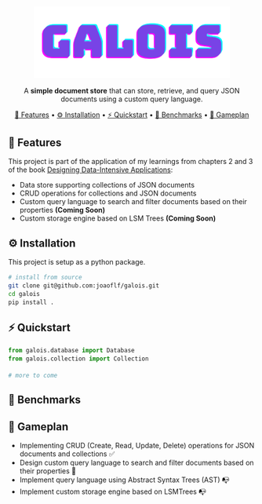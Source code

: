 <div align="center">
    <img alt="Galois Logo" src="./assets/galois.png" alt="Logo" width="400">
    
A **simple document store** that can store, retrieve, and query JSON documents using a custom query language.

[🎯 Features](#-features) •
[⚙️ Installation](#️-installation) •
[⚡️ Quickstart](#️-quickstart) •
[🤖 Benchmarks](#-benchmarks) •
[🏈 Gameplan](#-gameplan)


</div>

## 🎯 Features

This project is part of the application of my learnings from chapters 2 and 3 of the  book [Designing Data-Intensive Applications](https://www.oreilly.com/library/view/designing-data-intensive-applications/9781491903063/):

* Data store supporting collections of JSON documents
* CRUD operations for collections and JSON documents
* Custom query language to search and filter documents based on their properties **(Coming Soon)**
* Custom storage engine based on LSM Trees **(Coming Soon)**

## ⚙️ Installation

This project is setup as a python package.
```bash
# install from source
git clone git@github.com:joaoflf/galois.git
cd galois 
pip install .
```

## ⚡️ Quickstart

```python
from galois.database import Database
from galois.collection import Collection

# more to come
```

## 🤖 Benchmarks

## 🏈 Gameplan

* Implementing CRUD (Create, Read, Update, Delete) operations for JSON documents and collections ✅
* Design custom query language to search and filter documents based on their properties 🔄 
* Implement query language using Abstract Syntax Trees (AST) 📭
* Implement custom storage engine based on LSMTrees 📭
